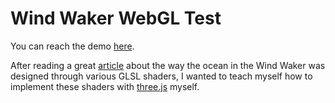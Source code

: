 # Wind Waker WebGL Test

You can reach the demo [here](https://ajjohnston.github.io/windwaker-test/public/).

After reading a great [article](https://medium.com/@gordonnl/wind-waker-graphics-analysis-a0b575a31127#.jp00zgke2) about the way the ocean in the Wind Waker was designed through various GLSL shaders, I wanted to teach myself how to implement these shaders with [three.js](https://github.com/mrdoob/three.js/) myself.
